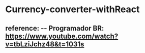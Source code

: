 # Currency-converter-withReact

reference: 
-- Programador BR: https://www.youtube.com/watch?v=tbLziJchz48&t=1031s
-- 
